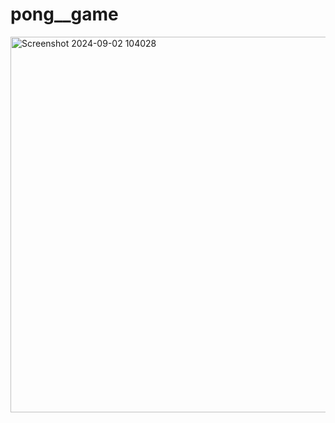 # pong__game
<img width="601" alt="Screenshot 2024-09-02 104028" src="https://github.com/user-attachments/assets/10d32709-2e2f-484e-bad5-c0dc455558ea">

